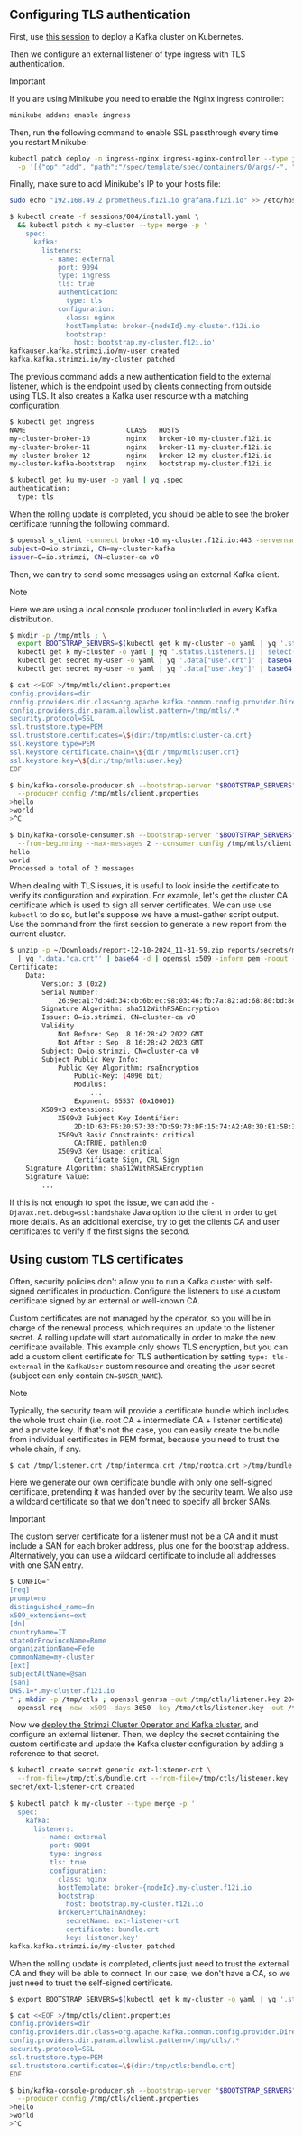 ## Configuring TLS authentication

First, use [this session](/sessions/001) to deploy a Kafka cluster on Kubernetes.

Then we configure an external listener of type ingress with TLS authentication.

> [!IMPORTANT]
> If you are using Minikube you need to enable the Nginx ingress controller:
> ```sh
> minikube addons enable ingress
> ```
> Then, run the following command to enable SSL passthrough every time you restart Minikube:
> ```sh
> kubectl patch deploy -n ingress-nginx ingress-nginx-controller --type json \
>   -p '[{"op":"add", "path":"/spec/template/spec/containers/0/args/-", "value":"--enable-ssl-passthrough"}]'
> ```
> Finally, make sure to add Minikube's IP to your hosts file:
> ```sh
> sudo echo "192.168.49.2 prometheus.f12i.io grafana.f12i.io" >> /etc/hosts
> ```

```sh
$ kubectl create -f sessions/004/install.yaml \
  && kubectl patch k my-cluster --type merge -p '
    spec:
      kafka:
        listeners:
          - name: external
            port: 9094
            type: ingress
            tls: true
            authentication:
              type: tls
            configuration:
              class: nginx
              hostTemplate: broker-{nodeId}.my-cluster.f12i.io
              bootstrap:
                host: bootstrap.my-cluster.f12i.io'
kafkauser.kafka.strimzi.io/my-user created            
kafka.kafka.strimzi.io/my-cluster patched
```

The previous command adds a new authentication field to the external listener, which is the endpoint used by clients connecting from outside using TLS.
It also creates a Kafka user resource with a matching configuration.

```sh
$ kubectl get ingress
NAME                         CLASS   HOSTS                              ADDRESS        PORTS     AGE
my-cluster-broker-10         nginx   broker-10.my-cluster.f12i.io       192.168.49.2   80, 443   104s
my-cluster-broker-11         nginx   broker-11.my-cluster.f12i.io       192.168.49.2   80, 443   104s
my-cluster-broker-12         nginx   broker-12.my-cluster.f12i.io       192.168.49.2   80, 443   104s
my-cluster-kafka-bootstrap   nginx   bootstrap.my-cluster.f12i.io       192.168.49.2   80, 443   104s

$ kubectl get ku my-user -o yaml | yq .spec
authentication:
  type: tls
```

When the rolling update is completed, you should be able to see the broker certificate running the following command.

```sh
$ openssl s_client -connect broker-10.my-cluster.f12i.io:443 -servername bootstrap.my-cluster.f12i.io -showcerts 2>/dev/null | grep "subject\|issuer"
subject=O=io.strimzi, CN=my-cluster-kafka
issuer=O=io.strimzi, CN=cluster-ca v0
```

Then, we can try to send some messages using an external Kafka client.

> [!NOTE]
> Here we are using a local console producer tool included in every Kafka distribution.

```sh
$ mkdir -p /tmp/mtls ; \
  export BOOTSTRAP_SERVERS=$(kubectl get k my-cluster -o yaml | yq '.status.listeners.[] | select(.name == "external").bootstrapServers') ; \
  kubectl get k my-cluster -o yaml | yq '.status.listeners.[] | select(.name == "external").certificates[0]' > /tmp/mtls/cluster-ca.crt ; \
  kubectl get secret my-user -o yaml | yq '.data["user.crt"]' | base64 -d > /tmp/mtls/user.crt ; \
  kubectl get secret my-user -o yaml | yq '.data["user.key"]' | base64 -d > /tmp/mtls/user.key

$ cat <<EOF >/tmp/mtls/client.properties
config.providers=dir
config.providers.dir.class=org.apache.kafka.common.config.provider.DirectoryConfigProvider
config.providers.dir.param.allowlist.pattern=/tmp/mtls/.*
security.protocol=SSL
ssl.truststore.type=PEM
ssl.truststore.certificates=\${dir:/tmp/mtls:cluster-ca.crt}
ssl.keystore.type=PEM
ssl.keystore.certificate.chain=\${dir:/tmp/mtls:user.crt}
ssl.keystore.key=\${dir:/tmp/mtls:user.key}
EOF

$ bin/kafka-console-producer.sh --bootstrap-server "$BOOTSTRAP_SERVERS" --topic my-topic \
  --producer.config /tmp/mtls/client.properties
>hello
>world
>^C

$ bin/kafka-console-consumer.sh --bootstrap-server "$BOOTSTRAP_SERVERS" --topic my-topic \
  --from-beginning --max-messages 2 --consumer.config /tmp/mtls/client.properties
hello
world
Processed a total of 2 messages
```

When dealing with TLS issues, it is useful to look inside the certificate to verify its configuration and expiration.
For example, let's get the cluster CA certificate which is used to sign all server certificates.
We can use use `kubectl` to do so, but let's suppose we have a must-gather script output.
Use the command from the first session to generate a new report from the current cluster.

```sh
$ unzip -p ~/Downloads/report-12-10-2024_11-31-59.zip reports/secrets/my-cluster-cluster-ca-cert.yaml \
  | yq '.data."ca.crt"' | base64 -d | openssl x509 -inform pem -noout -text
Certificate:
    Data:
        Version: 3 (0x2)
        Serial Number:
            26:9e:a1:7d:4d:34:cb:6b:ec:98:03:46:fb:7a:82:ad:68:80:bd:8e
        Signature Algorithm: sha512WithRSAEncryption
        Issuer: O=io.strimzi, CN=cluster-ca v0
        Validity
            Not Before: Sep  8 16:28:42 2022 GMT
            Not After : Sep  8 16:28:42 2023 GMT
        Subject: O=io.strimzi, CN=cluster-ca v0
        Subject Public Key Info:
            Public Key Algorithm: rsaEncryption
                Public-Key: (4096 bit)
                Modulus:
                    ...
                Exponent: 65537 (0x10001)
        X509v3 extensions:
            X509v3 Subject Key Identifier: 
                2D:1D:63:F6:20:57:33:7D:59:73:DF:15:74:A2:A8:3D:E1:5B:3E:38
            X509v3 Basic Constraints: critical
                CA:TRUE, pathlen:0
            X509v3 Key Usage: critical
                Certificate Sign, CRL Sign
    Signature Algorithm: sha512WithRSAEncryption
    Signature Value:
        ...
```

If this is not enough to spot the issue, we can add the `-Djavax.net.debug=ssl:handshake` Java option to the client in order to get more details.
As an additional exercise, try to get the clients CA and user certificates to verify if the first signs the second.

## Using custom TLS certificates

Often, security policies don't allow you to run a Kafka cluster with self-signed certificates in production.
Configure the listeners to use a custom certificate signed by an external or well-known CA.

Custom certificates are not managed by the operator, so you will be in charge of the renewal process, which requires an update to the listener secret.
A rolling update will start automatically in order to make the new certificate available.
This example only shows TLS encryption, but you can add a custom client certificate for TLS authentication by setting `type: tls-external` in the `KafkaUser` custom resource and creating the user secret (subject can only contain `CN=$USER_NAME`).

> [!NOTE]
> Typically, the security team will provide a certificate bundle which includes the whole trust chain (i.e. root CA + intermediate CA + listener certificate) and a private key.
> If that's not the case, you can easily create the bundle from individual certificates in PEM format, because you need to trust the whole chain, if any.
> ```sh
> $ cat /tmp/listener.crt /tmp/intermca.crt /tmp/rootca.crt >/tmp/bundle.crt
> ```

Here we generate our own certificate bundle with only one self-signed certificate, pretending it was handed over by the security team.
We also use a wildcard certificate so that we don't need to specify all broker SANs.

> [!IMPORTANT]  
> The custom server certificate for a listener must not be a CA and it must include a SAN for each broker address, plus one for the bootstrap address.
> Alternatively, you can use a wildcard certificate to include all addresses with one SAN entry.

```sh
$ CONFIG="
[req]
prompt=no
distinguished_name=dn
x509_extensions=ext
[dn]
countryName=IT
stateOrProvinceName=Rome
organizationName=Fede
commonName=my-cluster
[ext]
subjectAltName=@san
[san]
DNS.1=*.my-cluster.f12i.io
" ; mkdir -p /tmp/ctls ; openssl genrsa -out /tmp/ctls/listener.key 2048 ; \
  openssl req -new -x509 -days 3650 -key /tmp/ctls/listener.key -out /tmp/ctls/bundle.crt -config <(echo "$CONFIG")
```

Now we [deploy the Strimzi Cluster Operator and Kafka cluster](/sessions/001), and configure an external listener.
Then, we deploy the secret containing the custom certificate and update the Kafka cluster configuration by adding a reference to that secret.

```sh
$ kubectl create secret generic ext-listener-crt \
  --from-file=/tmp/ctls/bundle.crt --from-file=/tmp/ctls/listener.key
secret/ext-listener-crt created
  
$ kubectl patch k my-cluster --type merge -p '
  spec:
    kafka:
      listeners:
        - name: external
          port: 9094
          type: ingress
          tls: true
          configuration:
            class: nginx
            hostTemplate: broker-{nodeId}.my-cluster.f12i.io
            bootstrap:
              host: bootstrap.my-cluster.f12i.io
            brokerCertChainAndKey:
              secretName: ext-listener-crt
              certificate: bundle.crt
              key: listener.key'
kafka.kafka.strimzi.io/my-cluster patched
```

When the rolling update is completed, clients just need to trust the external CA and they will be able to connect.
In our case, we don't have a CA, so we just need to trust the self-signed certificate.

```sh
$ export BOOTSTRAP_SERVERS=$(kubectl get k my-cluster -o yaml | yq '.status.listeners.[] | select(.name == "external").bootstrapServers')

$ cat <<EOF >/tmp/ctls/client.properties
config.providers=dir
config.providers.dir.class=org.apache.kafka.common.config.provider.DirectoryConfigProvider
config.providers.dir.param.allowlist.pattern=/tmp/ctls/.*
security.protocol=SSL
ssl.truststore.type=PEM
ssl.truststore.certificates=\${dir:/tmp/ctls:bundle.crt}
EOF

$ bin/kafka-console-producer.sh --bootstrap-server "$BOOTSTRAP_SERVERS" --topic my-topic \
  --producer.config /tmp/ctls/client.properties
>hello
>world
>^C
```
